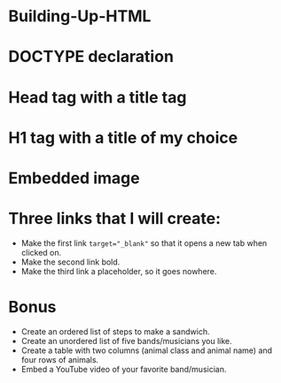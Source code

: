 # Building-Up-HTML

# DOCTYPE declaration

# Head tag with a title tag

# H1 tag with a title of my choice

# Embedded image

# Three links that I will create:
 * Make the first link `target="_blank"` so that it opens a new tab when clicked on.
 * Make the second link bold.
 * Make the third link a placeholder, so it goes nowhere.
  
# Bonus
 * Create an ordered list of steps to make a sandwich.
 * Create an unordered list of five bands/musicians you like.
 * Create a table with two columns (animal class and animal name) and four rows of animals.
 * Embed a YouTube video of your favorite band/musician.
